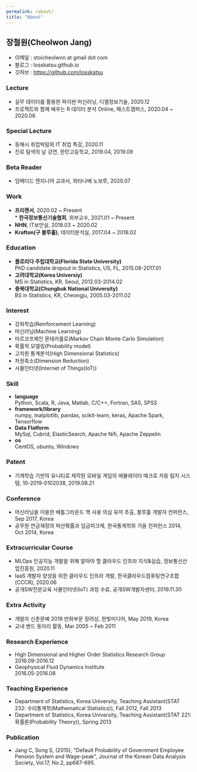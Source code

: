 ```yaml
---
permalink: /about/
title: "About"
---
```


## 장철원(Cheolwon Jang)

* 이메일 : stoicheolwon at gmail dot com
* 블로그 : losskatsu.github.io
* 깃허브 : https://github.com/losskatsu

### Lecture

* 실무 데이터를 활용한 파이썬 머신러닝, 디엘정보기술, 2020.12
* 프로젝트와 함께 배우는 R 데이터 분석 Online, 패스트캠퍼스, 2020.04 ~ 2020.06

### Special Lecture

* 동해시 취업박람회 IT 취업 특강, 2020.11
* 진로 탐색의 날 강연, 한민고등학교, 2019.04, 2019.09


### Beta Reader

* 임베디드 엔지니어 교과서, 와타나베 노보루, 2020.07


### Work

* **프리랜서**, 2020.02 ~ Present  
        * **한국정보통신기술협회**, 외부교수, 2021.01 ~ Present  
* **NHN**, IT보안실, 2018.03 ~ 2020.02  
* **Krafton(구 블루홀)**, 데이터분석실, 2017.04 ~ 2018.02  

### Education
* **플로리다 주립대학교(Florida State University)**  
        PhD candidate dropout in Statistics, US, FL, 2015.08-2017.01
* **고려대학교(Korea Universiy)**  
        MS in Statistics, KR, Seoul, 2012.03-2014.02
* **충북대학교(Chungbuk National University)**  
        BS in Statistics, KR, Cheongju, 2005.03-2011.02

### Interest
* 강화학습(Reinforcement Learning)
* 머신러닝(Machine Learning)
* 마르코프체인 몬테카를로(Markov Chain Monte Carlo Simulation)
* 확률적 모델링(Probability model)
* 고차원 통계분석(High Dimensional Statistics)
* 차원축소(Dimension Reduction)
* 사물인터넷(Internet of Things(IoT))

### Skill
* **language**  
    Python, Scala, R, Java, Matlab, C/C++, Fortran, SAS, SPSS
* **framework/library**  
    numpy, matplotlib, pandas, scikit-learn, keras, Apache Spark, Tensorflow
* **Data Flatform**  
    MySql, Cubrid, ElasticSearch, Apache Nifi, Apache Zeppelin  
* **os**  
    CentOS, ubuntu, Windows

### Patent
* 기계학습 기반의 유니티로 제작된 모바일 게임의 애뮬레이터 매크로 자동 탐지 시스템, 10-2019-0102038, 2019.08.21

### Conference
* 머신러닝을 이용한 배틀그라운드 핵 사용 의심 유저 추출, 
    블루홀 개발자 컨퍼런스, Sep 2017, Korea
* 공무원 연금재정의 파산확률과 임금피크제, 
    한국통계학회 가을 컨퍼런스 2014, Oct 2014, Korea

### Extracurricular Course
* MLOps 인공지능 개발을 위해 알아야 할 클라우드 인프라 지식&실습, 정보통신산업진흥원, 2020.11
* IaaS 개발자 양성을 위한 클라우드 인프라 개발, 한국클라우드컴퓨팅연구조합(CCCR), 2020.06 
* 공개SW전문교육 사물인터넷(IoT) 과정 수료, 공개SW개발자센터, 2019.11.30 

### Extra Activity
* 개발자 신춘문예 2019 만화부문 장려상, 한빛미디어, May 2019, Korea 
* 교내 밴드 동아리 활동, Mar 2005 ~ Feb 2011

### Research Experience
* High Dimensional and Higher Order Statistics Research Group  
    2016.09-2016.12
* Geophysical Fluid Dynamics Institute  
    2016.05-2016.08

### Teaching Experience
* Department of Statistics, Korea University, 
    Teaching Assistant(STAT 232: 수리통계학(Mathematical Statistics)), Fall 2012, Fall 2013
* Department of Statistics, Korea University,
    Teaching Assistant(STAT 221: 확률론(Probability Theory)), Spring 2013

### Publication
* Jang C, Song S, (2015), "Default Probability of Government Employee Pension System and Wage-peak", 
Journal of the Korean Data Analysis Society, Vol.17, No.2, pp687-695.
